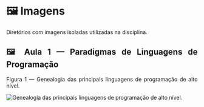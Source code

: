 <h1 align="justify"> 🖼️ Imagens</h1>

<p align="justify">
 Diretórios com imagens isoladas utilizadas na disciplina.
</p>

<h2 align="justify"> 🖼️ Aula 1 — Paradigmas de Linguagens de Programação</h2>

<p align="justify">
Figura 1 — Genealogia das principais linguagens de programação de alto nível.
 
![Genealogia das principais linguagens de programação de alto nível.](https://raw.githubusercontent.com/whoisraibolt/UNIFESO-CCOMP-EDP/main/Imagens/genealogia.JPG "Genealogia das principais linguagens de programação de alto nível.")
</p>
